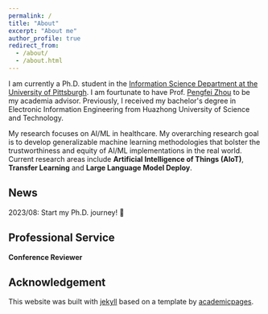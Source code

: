 ```yaml
---
permalink: /
title: "About"
excerpt: "About me"
author_profile: true
redirect_from: 
  - /about/
  - /about.html
---
```


I am currently a Ph.D. student in the [Information Science Department at the University of Pittsburgh](https://www.sci.pitt.edu/). I am fourtunate to have Prof. [Pengfei Zhou](https://zhoupf.github.io/) to be my academia advisor. Previously, I received my bachelor's degree in Electronic Information Engineering from Huazhong University of Science and Technology.

My research focuses on AI/ML in healthcare. My overarching research goal is to develop generalizable machine learning methodologies that bolster the trustworthiness and equity of AI/ML implementations in the real world. Current research areas include **Artificial Intelligence of Things (AIoT)**, **Transfer Learning** and **Large Language Model Deploy**.


News
------
2023/08: Start my Ph.D. journey! 👊


Professional Service
------
**Conference Reviewer**


Acknowledgement
------
This website was built with [jekyll](https://jekyllrb.com/) based on a template by [academicpages](https://github.com/academicpages/academicpages.github.io/blob/master/_pages/about.md).

